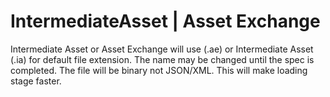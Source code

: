 # IntermediateAsset | Asset Exchange

Intermediate Asset or Asset Exchange will use (.ae) or Intermediate Asset (.ia) for default file extension. The name may be changed until the spec is completed. The file will be binary not JSON/XML. This will make loading stage faster.